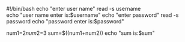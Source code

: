 #!/bin/bash
echo "enter user name"
read -s  username  
echo "user name enter is:$username"
echo "enter password"
read -s password
echo "password enter is:$password"

num1=$2
num2=$3
sum=$((num1+num2))
echo "sum is:$sum"
